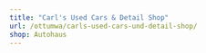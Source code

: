 ```yaml
---
title: "Carl's Used Cars & Detail Shop"
url: /ottumwa/carls-used-cars-und-detail-shop/
shop: Autohaus
---
```

